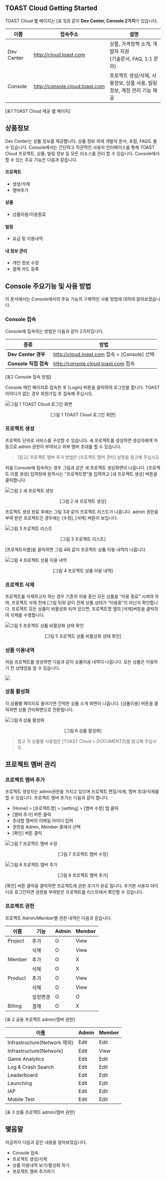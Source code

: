 ## TOAST Cloud Getting Started

TOAST Cloud 웹 페이지는 [표 1]과 같이 **Dev Center, Console 2가지**가 있습니다.

|이름|접속주소|설명|
|---|---|---|
|Dev Center|http://cloud.toast.com|상품, 가격정책 소개, 개발자 지원<br/>(기술문서, FAQ, 1:1 문의)|
|Console|http://console.cloud.toast.com|프로젝트 생성/삭제, 사용정보, 상품 사용, 빌링 정보, 계정 관리 기능 제공|

[표1 TOAST Cloud 제공 웹 페이지]

## 상품정보

Dev Center는 상품 정보를 제공합니다. 상품 정보 외에 개발자 문서, 포럼, FAQ도 볼 수 있습니다. Console에서는 간단하고 직관적인 사용자 인터페이스를 통해 TOAST Cloud 프로젝트, 상품, 빌링 정보 등 모든 리소스를 관리 할 수 있습니다. Console에서 할 수 있는 주요 기능은 다음과 같습니다.

#### 프로젝트

- 생성/삭제
- 멤버추가

#### 상품

 - 상품이용/이용종료

#### 빌링

 - 요금 및 이용내역

#### 내 정보 관리

 - 개인 정보 수정
 - 결제 카드 등록

## Console 주요기능 및 사용 방법

이 문서에서는 Console에서의 주요 기능의 구체적인 사용 방법에 대하여 알아보겠습니다.

### Console 접속

Console에 접속하는 방법은 다음과 같이 2가지입니다.

|종류|방법|
|---|---|
|**Dev Center 경우**|http://cloud.toast.com 접속 > [Console] 선택|
|**Console 직접 접속**|http://console.cloud.toast.com 접속|

[표2 Console 접속 방법]

Console 메인 페이지로 접속한 후 [Login] 버튼을 클릭하여 로그인을 합니다. TOAST 아이디가 없는 경우 회원가입 후 접속해 주십시오.

![그림 1 TOAST Cloud 로그인 화면](http://static.toastoven.net/toastcloud/static/common/img/cms_img/wconsole/img_1.jpg)
<center>[그림 1 TOAST Cloud 로그인 화면]</center>

### 프로젝트 생성

프로젝트 단위로 서비스를 구성할 수 있습니다. 새 프로젝트를 생성하면 생성자에게 자동으로 admin 권한이 부여되고 외부 멤버 초대를 할 수 있습니다.

 > [참고]
 > 프로젝트 멤버 추가 방법은 [프로젝트 멤버 관리] 설명을 참고해 주십시오.

처음 Console에 접속하는 경우 그림과 같은 새 프로젝트 생성화면이 나옵니다. [프로젝트 이름 생성] 입력창에 원하시는 "프로젝트명"을 입력하고 [새 프로젝트 생성] 버튼을 클릭합니다.

![그림 2 새 프로젝트 생성](http://static.toastoven.net/toastcloud/static/common/img/cms_img/wconsole/img_2.jpg)
<center>[그림 2 새 프로젝트 생성]</center>

프로젝트 생성 완료 후에는 그림 3과 같이 프로젝트 리스트가 나옵니다. admin 권한을 부여 받은 프로젝트인 경우에는 [수정], [삭제] 버튼이 보입니다.

![그림 3 프로젝트 리스트](http://static.toastoven.net/toastcloud/static/common/img/cms_img/wconsole/img_3.jpg)
<center>[그림 3 프로젝트 리스트]</center>

[프로젝트이름]을 클릭하면 그림 4와 같이 프로젝트 상품 이용 내역이 나옵니다.

![그림 4 프로젝트 상품 이용 내역](http://static.toastoven.net/toastcloud/static/common/img/cms_img/wconsole/img_4.jpg)
<center>[그림 4 프로젝트 상품 이용 내역]</center>

### 프로젝트 삭제

프로젝트를 삭제하고자 하는 경우 기존의 이용 중인 모든 상품을 “이용 종료” 시켜야 하며, 프로젝트 삭제 전에 [그림 5]와 같이 전체 상품 상태가 “이용중”이 아닌지 확인합니다. 프로젝트 모든 상품이 비활성화 되어 있으면, 프로젝트명 옆의 [삭제]버튼을 클릭하여 삭제를 수행합니다.

![그림 5 프로젝트 상품 비활상화 상태 확인](http://static.toastoven.net/toastcloud/static/common/img/cms_img/wconsole/img_5.jpg)
<center>[그림 5 프로젝트 상품 비활상화 상태 확인]</center>

### 상품 이용내역

처음 프로젝트를 생성하면 다음과 같이 상품이용 내역이 나옵니다. 모든 상품은 이용하기 전 상태임을 알 수 있습니다.

![](http://static.toastoven.net/toastcloud/static/common/img/cms_img/wconsole/img_6.jpg)

### 상품 활성화

각 상품별 페이지로 들어가면 간략한 상품 소개 화면이 나옵니다. [상품이용] 버튼을 클릭하면 상품 관리화면으로 전환됩니다.

![그림 6 상품 활성화](http://static.toastoven.net/toastcloud/static/common/img/cms_img/wconsole/img_7.jpg)
<center>[그림 6 상품 활성화]</center>

> 참고
> 각 상품별 사용법은 [TOAST Cloud > DOCUMENTS]를 참고해 주십시오.

## 프로젝트 멤버 관리

### 프로젝트 멤버 추가

프로젝트 생성자는 admin권한을 가지고 있으며 프로젝트 편집/삭제, 멤버 초대/삭제를 할 수 있습니다.
프로젝트 멤버 추가는 다음과 같이 합니다.

- [Home] > [프로젝트명] > [setting] > [멤버 수정] 탭 클릭
- [멤버 추가] 버튼 클릭
- 초대할 멤버의 이메일 아이디 입력
- 권한을 Admin, Member 중에서 선택
- [확인] 버튼 클릭

![그림 7 프로젝트 멤버 수정](http://static.toastoven.net/toastcloud/static/common/img/cms_img/wconsole/img_8.jpg)
<center>[그림 7 프로젝트 멤버 수정]</center>

![그림 8 프로젝트 멤버 추가](http://static.toastoven.net/toastcloud/static/common/img/cms_img/wconsole/img_9.jpg)
<center>[그림 8 프로젝트 멤버 추가]</center>

[확인] 버튼 클릭을 클릭하면 프로젝트에 권한 추가가 완료 됩니다. 추가한 사용자 아이디로 로그인하면 권한을 부여받은 프로젝트를 리스트에서 확인할 수 있습니다.

### 프로젝트 권한

프로젝트 Admin/Member별 권한 내역은 다음과 같습니다.

|이름|기능|Admin|Member|
|---|---|---|---|
|Project|추가|O|View|
||삭제|O|View|
|Member|추가|O|X|
||삭제|O|X|
|Product|추가|O|View|
||삭제|O|View|
||설정변경|O|O|
|Billing|결제|O|X|

[표 2 공용 프로젝트 admin/멤버 권한]

|이름|Admin|Member|
|---|---|---|
|Infrastructure(Network 제외)|Edit|Edit|
|Infrastructure(Network)|Edit|View|
|Game Analytics|Edit|Edit|
|Log & Crash Search|Edit|Edit|
|Leaderboard|Edit|Edit|
|Launching|Edit|Edit|
|IAP|Edit|Edit|
|Mobile Test|Edit|Edit|

[표 3 상품 프로젝트 admin/멤버 권한]

## 맺음말

지금까지 다음과 같은 내용을 알아보았습니다.

 - Console 접속
 - 프로젝트 생성/삭제
 - 상품 이용내역 보기/활성화 하기
 - 프로젝트 멤버 추가하기
